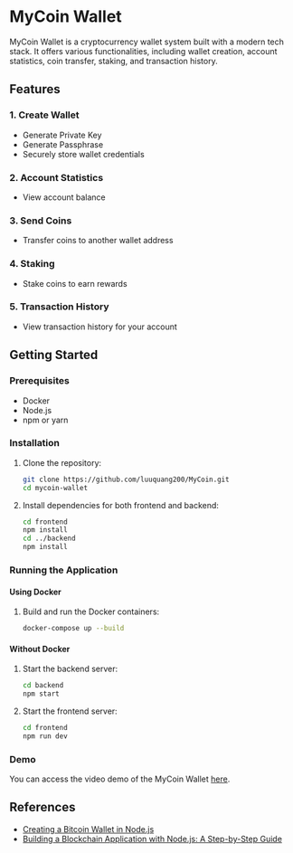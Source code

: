 # MyCoin Wallet

MyCoin Wallet is a cryptocurrency wallet system built with a modern tech stack. It offers various functionalities, including wallet creation, account statistics, coin transfer, staking, and transaction history.

## Features

### 1. Create Wallet
- Generate Private Key
- Generate Passphrase
- Securely store wallet credentials

### 2. Account Statistics
- View account balance

### 3. Send Coins
- Transfer coins to another wallet address

### 4. Staking
- Stake coins to earn rewards

### 5. Transaction History
- View transaction history for your account

## Getting Started

### Prerequisites
- Docker
- Node.js
- npm or yarn

### Installation

1. Clone the repository:
    ```bash
    git clone https://github.com/luuquang200/MyCoin.git
    cd mycoin-wallet
    ```

2. Install dependencies for both frontend and backend:
    ```bash
    cd frontend
    npm install
    cd ../backend
    npm install
    ```

### Running the Application

#### Using Docker

1. Build and run the Docker containers:
    ```bash
    docker-compose up --build
    ```

#### Without Docker

1. Start the backend server:
    ```bash
    cd backend
    npm start
    ```

2. Start the frontend server:
    ```bash
    cd frontend
    npm run dev
    ```

### Demo

You can access the video demo of the MyCoin Wallet [here](https://youtu.be/CTf4mnrkRYs).

## References

- [Creating a Bitcoin Wallet in Node.js](https://medium.com/@barrylavides/creating-a-bitcoin-wallet-in-node-js-part-1-legacy-wallet-393d1470e096)
- [Building a Blockchain Application with Node.js: A Step-by-Step Guide](https://vivekmoradiya.medium.com/building-a-blockchain-application-with-node-js-a-step-by-step-guide-4f1c8ba810dd)

